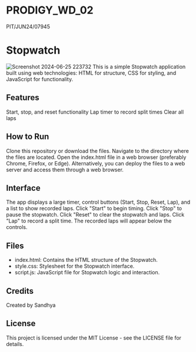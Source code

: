 # PRODIGY_WD_02
PIT/JUN24/07945
<h1>Stopwatch</h1>

![Screenshot 2024-06-25 223732](https://github.com/SandhyaPitchika/PRODIGY_WD_02/assets/173603999/a7cff798-93e0-4af4-9a43-2672eca265dc)
This is a simple Stopwatch application built using web technologies: HTML for structure, CSS for styling, and JavaScript for functionality.
## Features
Start, stop, and reset functionality
Lap timer to record split times
Clear all laps
## How to Run
Clone this repository or download the files.
Navigate to the directory where the files are located.
Open the index.html file in a web browser (preferably Chrome, Firefox, or Edge).
Alternatively, you can deploy the files to a web server and access them through a web browser.
## Interface
The app displays a large timer, control buttons (Start, Stop, Reset, Lap), and a list to show recorded laps.
Click "Start" to begin timing. Click "Stop" to pause the stopwatch. Click "Reset" to clear the stopwatch and laps.
Click "Lap" to record a split time. The recorded laps will appear below the controls.
## Files
- index.html: Contains the HTML structure of the Stopwatch.
- style.css: Stylesheet for the Stopwatch interface.
- script.js: JavaScript file for Stopwatch logic and interaction.
## Credits
Created by Sandhya
## License
This project is licensed under the MIT License - see the LICENSE file for details.
